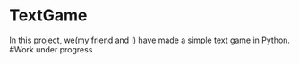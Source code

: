 # TextGame
In this project, we(my friend and I) have made a simple text game in Python.
#Work under progress
